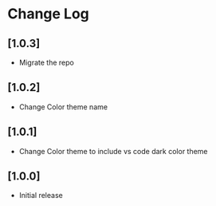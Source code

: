 # Change Log

## [1.0.3]
- Migrate the repo

## [1.0.2]
- Change Color theme name

## [1.0.1]
- Change Color theme to include vs code dark color theme

## [1.0.0]

- Initial release